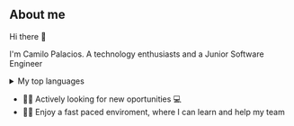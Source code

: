 ## About me

Hi there 👋

I'm Camilo Palacios. A technology enthusiasts and a Junior Software Engineer

<details>
<summary>My top languages</summary>

| Rank |   Languages  |
|-----:|--------------|
|     1| Ruby on Rails|
|     2| JavaScript   |
|     3| SQL          |
|     2| Python       |
 
</details>

 - 🧑🏻‍ Actively looking for new oportunities 💻
 - 🏃🏻 Enjoy a fast paced enviroment, where I can learn and help my team
